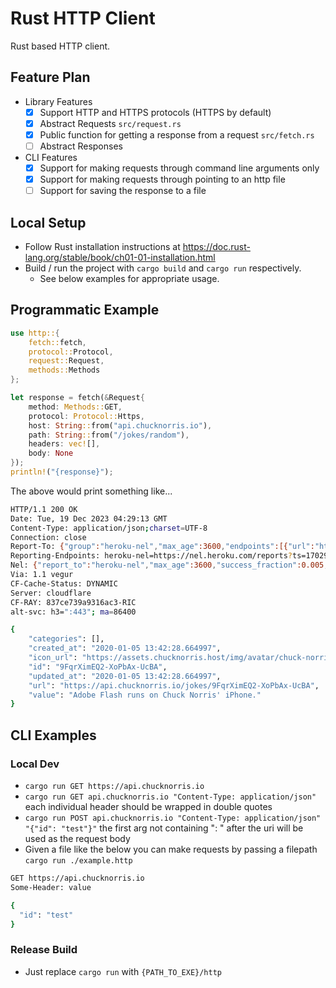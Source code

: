 # Rust HTTP Client

Rust based HTTP client.

## Feature Plan

- Library Features
  - [x] Support HTTP and HTTPS protocols (HTTPS by default)
  - [x] Abstract Requests `src/request.rs`
  - [x] Public function for getting a response from a request `src/fetch.rs`
  - [ ] Abstract Responses
- CLI Features
  - [x] Support for making requests through command line arguments only
  - [x] Support for making requests through pointing to an http file
  - [ ] Support for saving the response to a file

## Local Setup

- Follow Rust installation instructions at https://doc.rust-lang.org/stable/book/ch01-01-installation.html
- Build / run the project with `cargo build` and `cargo run` respectively.
  - See below examples for appropriate usage.

## Programmatic Example

```rust
use http::{
    fetch::fetch,
    protocol::Protocol,
    request::Request,
    methods::Methods
};

let response = fetch(&Request{
    method: Methods::GET,
    protocol: Protocol::Https,
    host: String::from("api.chucknorris.io"),
    path: String::from("/jokes/random"),
    headers: vec![],
    body: None
});
println!("{response}");
```

The above would print something like...
```sh
HTTP/1.1 200 OK
Date: Tue, 19 Dec 2023 04:29:13 GMT
Content-Type: application/json;charset=UTF-8
Connection: close
Report-To: {"group":"heroku-nel","max_age":3600,"endpoints":[{"url":"https://nel.heroku.com/reports?ts=1702960152&sid=812dcc77-0bd0-43b1-a5f1-b25750382959&s=cMYo8nkSow5XyEmHGirtZ9Fmn3yp3adfn7Wx8bearKc%3D"}]}
Reporting-Endpoints: heroku-nel=https://nel.heroku.com/reports?ts=1702960152&sid=812dcc77-0bd0-43b1-a5f1-b25750382959&s=cMYo8nkSow5XyEmHGirtZ9Fmn3yp3adfn7Wx8bearKc%3D
Nel: {"report_to":"heroku-nel","max_age":3600,"success_fraction":0.005,"failure_fraction":0.05,"response_headers":["Via"]}
Via: 1.1 vegur
CF-Cache-Status: DYNAMIC
Server: cloudflare
CF-RAY: 837ce739a9316ac3-RIC
alt-svc: h3=":443"; ma=86400

{
    "categories": [],
    "created_at": "2020-01-05 13:42:28.664997",
    "icon_url": "https://assets.chucknorris.host/img/avatar/chuck-norris.png",
    "id": "9FqrXimEQ2-XoPbAx-UcBA",
    "updated_at": "2020-01-05 13:42:28.664997",
    "url": "https://api.chucknorris.io/jokes/9FqrXimEQ2-XoPbAx-UcBA",
    "value": "Adobe Flash runs on Chuck Norris' iPhone."
}
```

## CLI Examples

### Local Dev

- `cargo run GET https://api.chucknorris.io`
- `cargo run GET api.chucknorris.io "Content-Type: application/json"` each individual header should be wrapped in double quotes
- `cargo run POST api.chucknorris.io "Content-Type: application/json" "{"id": "test"}"` the first arg not containing ": " after the uri will be used as the request body
- Given a file like the below you can make requests by passing a filepath `cargo run ./example.http`

```sh
GET https://api.chucknorris.io
Some-Header: value

{
  "id": "test"
}
```

### Release Build

- Just replace `cargo run` with `{PATH_TO_EXE}/http`
